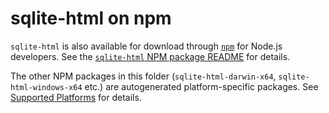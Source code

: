 # sqlite-html on npm

`sqlite-html` is also available for download through [`npm`](https://www.npmjs.com/) for Node.js developers. See the [`sqlite-html` NPM package README](./sqlite-html/README.md) for details.

The other NPM packages in this folder (`sqlite-html-darwin-x64`, `sqlite-html-windows-x64` etc.) are autogenerated platform-specific packages. See [Supported Platforms](./sqlite-html/README.md#supported-platforms) for details.
